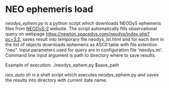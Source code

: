 # NEO ephemeris load #

_neodys_ephem.py_ is a python script which downloads NEODyS ephemeris files from [NEODyS-2]( https://newton.spacedys.com) website. The script automatically fills observational query on webpage https://newton.spacedys.com/neodys/index.php?pc=3.2, saves result into temporary file neodys_lst.html and for each item in the list of objects downloads ephemeris as ASCII table with file extention "neo". Input parameters used for query are in configuration file 'neodys.ini'. Command line input argument is path to directory where to save results.

Example of execution:
    ./neodys_ephem.py $save_path

_neo_auto.sh_ is a shell script which executes neodys_ephem.py and saves the results into directory with current date name.

